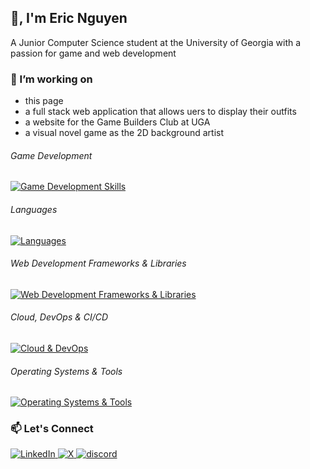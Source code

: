 ## 👋, I'm Eric Nguyen
A Junior Computer Science student at the University of Georgia with a passion for game and web development

### 🔭 I’m working on
- this page 
- a full stack web application that allows uers to display their outfits
- a website for the Game Builders Club at UGA
- a visual novel game as the 2D background artist

###### Game Development 
[![Game Development Skills](https://skillicons.dev/icons?i=godot,blender)](https://skillicons.dev)

###### Languages 
[![Languages](https://skillicons.dev/icons?i=c,py,js,html,css,java)](https://skillicons.dev)

###### Web Development Frameworks & Libraries
[![Web Development Frameworks & Libraries](https://skillicons.dev/icons?i=nextjs,nodejs,react,tailwind)](https://skillicons.dev)

###### Cloud, DevOps & CI/CD
[![Cloud & DevOps](https://skillicons.dev/icons?i=docker,kubernetes,terraform,jenkins)](https://skillicons.dev)

###### Operating Systems & Tools
[![Operating Systems & Tools](https://skillicons.dev/icons?i=linux,debian,vscode,eclipse,emacs,figma,latex,obsidian)](https://skillicons.dev)

### 📫 Let's Connect
<div display="flex">
  <a href="https://www.linkedin.com/in/eric-o-nguyen/">
    <img src="https://img.shields.io/badge/linkedin-%230077B5.svg?style=for-the-badge&logo=linkedin&logoColor=white" alt="LinkedIn">
  </a>
  <a href="https://x.com/Ortiducal">
    <img src="https://img.shields.io/badge/Ortiducal-%23000000.svg?style=for-the-badge&logo=X&logoColor=white" alt="X"/>
  </a>
  <a href="">
    <img src="https://img.shields.io/badge/opuhlos-%235865F2.svg?style=for-the-badge&logo=X&logoColor=white" alt="discord"/>
  </a>
</div>
